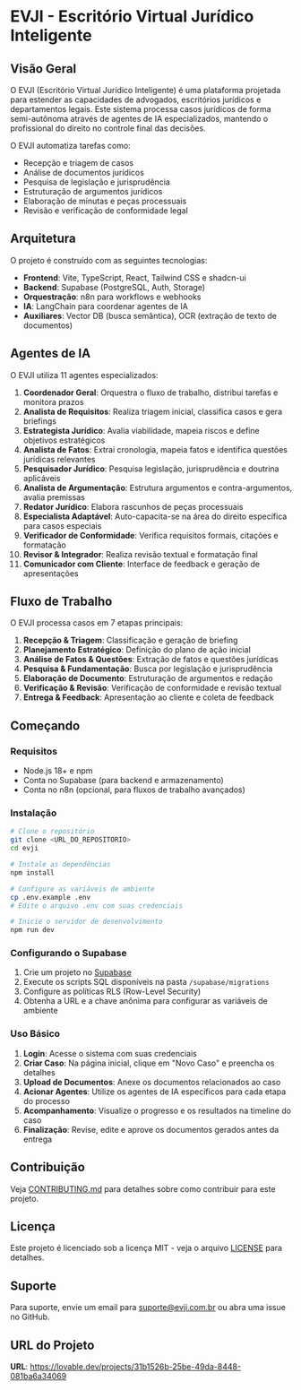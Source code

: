 
# EVJI - Escritório Virtual Jurídico Inteligente

## Visão Geral

O EVJI (Escritório Virtual Jurídico Inteligente) é uma plataforma projetada para estender as capacidades de advogados, escritórios jurídicos e departamentos legais. Este sistema processa casos jurídicos de forma semi-autônoma através de agentes de IA especializados, mantendo o profissional do direito no controle final das decisões.

O EVJI automatiza tarefas como:
- Recepção e triagem de casos
- Análise de documentos jurídicos
- Pesquisa de legislação e jurisprudência
- Estruturação de argumentos jurídicos
- Elaboração de minutas e peças processuais
- Revisão e verificação de conformidade legal

## Arquitetura

O projeto é construído com as seguintes tecnologias:

- **Frontend**: Vite, TypeScript, React, Tailwind CSS e shadcn-ui
- **Backend**: Supabase (PostgreSQL, Auth, Storage)
- **Orquestração**: n8n para workflows e webhooks
- **IA**: LangChain para coordenar agentes de IA
- **Auxiliares**: Vector DB (busca semântica), OCR (extração de texto de documentos)

## Agentes de IA

O EVJI utiliza 11 agentes especializados:

1. **Coordenador Geral**: Orquestra o fluxo de trabalho, distribui tarefas e monitora prazos
2. **Analista de Requisitos**: Realiza triagem inicial, classifica casos e gera briefings
3. **Estrategista Jurídico**: Avalia viabilidade, mapeia riscos e define objetivos estratégicos
4. **Analista de Fatos**: Extrai cronologia, mapeia fatos e identifica questões jurídicas relevantes
5. **Pesquisador Jurídico**: Pesquisa legislação, jurisprudência e doutrina aplicáveis
6. **Analista de Argumentação**: Estrutura argumentos e contra-argumentos, avalia premissas
7. **Redator Jurídico**: Elabora rascunhos de peças processuais
8. **Especialista Adaptável**: Auto-capacita-se na área do direito específica para casos especiais
9. **Verificador de Conformidade**: Verifica requisitos formais, citações e formatação
10. **Revisor & Integrador**: Realiza revisão textual e formatação final
11. **Comunicador com Cliente**: Interface de feedback e geração de apresentações

## Fluxo de Trabalho

O EVJI processa casos em 7 etapas principais:

1. **Recepção & Triagem**: Classificação e geração de briefing
2. **Planejamento Estratégico**: Definição do plano de ação inicial
3. **Análise de Fatos & Questões**: Extração de fatos e questões jurídicas
4. **Pesquisa & Fundamentação**: Busca por legislação e jurisprudência
5. **Elaboração de Documento**: Estruturação de argumentos e redação
6. **Verificação & Revisão**: Verificação de conformidade e revisão textual
7. **Entrega & Feedback**: Apresentação ao cliente e coleta de feedback

## Começando

### Requisitos

- Node.js 18+ e npm
- Conta no Supabase (para backend e armazenamento)
- Conta no n8n (opcional, para fluxos de trabalho avançados)

### Instalação

```sh
# Clone o repositório
git clone <URL_DO_REPOSITORIO>
cd evji

# Instale as dependências
npm install

# Configure as variáveis de ambiente
cp .env.example .env
# Edite o arquivo .env com suas credenciais

# Inicie o servidor de desenvolvimento
npm run dev
```

### Configurando o Supabase

1. Crie um projeto no [Supabase](https://supabase.io)
2. Execute os scripts SQL disponíveis na pasta `/supabase/migrations`
3. Configure as políticas RLS (Row-Level Security)
4. Obtenha a URL e a chave anônima para configurar as variáveis de ambiente

### Uso Básico

1. **Login**: Acesse o sistema com suas credenciais
2. **Criar Caso**: Na página inicial, clique em "Novo Caso" e preencha os detalhes
3. **Upload de Documentos**: Anexe os documentos relacionados ao caso
4. **Acionar Agentes**: Utilize os agentes de IA específicos para cada etapa do processo
5. **Acompanhamento**: Visualize o progresso e os resultados na timeline do caso
6. **Finalização**: Revise, edite e aprove os documentos gerados antes da entrega

## Contribuição

Veja [CONTRIBUTING.md](CONTRIBUTING.md) para detalhes sobre como contribuir para este projeto.

## Licença

Este projeto é licenciado sob a licença MIT - veja o arquivo [LICENSE](LICENSE) para detalhes.

## Suporte

Para suporte, envie um email para [suporte@evji.com.br](mailto:suporte@evji.com.br) ou abra uma issue no GitHub.

## URL do Projeto

**URL**: https://lovable.dev/projects/31b1526b-25be-49da-8448-081ba6a34069

